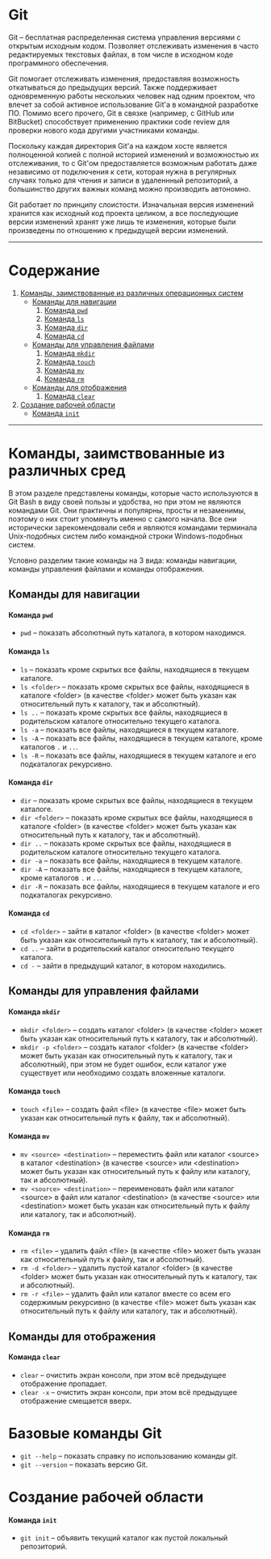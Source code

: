 # Git

Git – бесплатная распределенная система управления версиями с открытым исходным кодом. Позволяет отслеживать изменения в часто редактируемых текстовых файлах, в том числе в исходном коде программного обеспечения.  

Git помогает отслеживать изменения, предоставляя возможность откатываться до предыдущих версий. Также поддерживает одновременную работы нескольких человек над одним проектом, что влечет за собой активное использование Git'а в командной разработке ПО. Помимо всего прочего, Git в связке (например, с GitHub или BitBucket) способствует применению практики code review для проверки нового кода другими участниками команды.  

Поскольку каждая директория Git'а на каждом хосте является полноценной копией с полной историей изменений и возможностью их отслеживания, то с Git'ом предоставляется возможным работать даже независимо от подключения к сети, которая нужна в регулярных случаях только для чтения и записи в удаленнный репозиторий, а большинство других важных команд можно производить автономно.

Git работает по принципу слоистости. Изначальная версия изменений хранится как исходный код проекта целиком, а все последующие версии изменений хранят уже лишь те изменения, которые были произведены по отношению к предыдущей версии изменений.  

---

# Содержание

1. [Команды, заимствованные из различных операционных систем](#borrowed)
   * [Команды для навигации](#navigation)
      1. [Команда `pwd`](#pwd)
      2. [Команда `ls`](#ls)
      3. [Команда `dir`](#dir)
      4. [Команда `cd`](#cd)
   * [Команды для управления файлами](#filesmanagement)
      1. [Команда `mkdir`](#mkdir)
      2. [Команда `touch`](#touch)
      3. [Команда `mv`](#mv)
      4. [Команда `rm`](#rm)
   * [Команды для отображения](#view)
      1. [Команда `clear`](#clear)
2. [Создание рабочей области](#workingarea)
   * [Команда `init`](#init)

---

# <a name="borrowed"></a> Команды, заимствованные из различных сред

В этом разделе представлены команды, которые часто используются в Git Bash в виду своей пользы и удобства, но при этом не являются командами Git. Они практичны и популярны, просты и незаменимы, поэтому о них стоит упомянуть именно с самого начала. Все они исторически зарекомендовали себя и являются командами терминала Unix-подобных систем либо командной строки Windows-подобных систем.

Условно разделим такие команды на 3 вида: команды навигации, команды управления файлами и команды отображения.

## <a name="navigation"></a> Команды для навигации

#### <a name="pwd"></a> Команда `pwd`

- `pwd` – показать абсолютный путь каталога, в котором находимся.

#### <a name="ls"></a> Команда `ls`

- `ls` – показать кроме скрытых все файлы, находящиеся в текущем каталоге.
- `ls <folder>` – показать кроме скрытых все файлы, находящиеся в каталоге \<folder\> (в качестве \<folder\> может быть указан как относительный путь к каталогу, так и абсолютный).
- `ls ..` – показать кроме скрытых все файлы, находящиеся в родительском каталоге относительно текущего каталога.
- `ls -a` – показать все файлы, находящиеся в текущем каталоге.
- `ls -A` – показать все файлы, находящиеся в текущем каталоге, кроме каталогов `.` и `..`.
- `ls -R` – показать все файлы, находящиеся в текущем каталоге и его подкаталогах рекурсивно.

#### <a name="dir"></a> Команда `dir`

- `dir` – показать кроме скрытых все файлы, находящиеся в текущем каталоге.
- `dir <folder>` – показать кроме скрытых все файлы, находящиеся в каталоге \<folder\> (в качестве \<folder\> может быть указан как относительный путь к каталогу, так и абсолютный).
- `dir ..` – показать кроме скрытых все файлы, находящиеся в родительском каталоге относительно текущего каталога.
- `dir -a` – показать все файлы, находящиеся в текущем каталоге.
- `dir -A` – показать все файлы, находящиеся в текущем каталоге, кроме каталогов `.` и `..`.
- `dir -R` – показать все файлы, находящиеся в текущем каталоге и его подкаталогах рекурсивно.

#### <a name="cd"></a> Команда `cd`

- `cd <folder>` – зайти в каталог \<folder\> (в качестве \<folder\> может быть указан как относительный путь к каталогу, так и абсолютный).
- `cd ..` – зайти в родительский каталог относительно текущего каталога.
- `cd -` – зайти в предыдущий каталог, в котором находились.

## <a name="filesmanagement"></a> Команды для управления файлами

#### <a name="mkdir"></a> Команда `mkdir`

- `mkdir <folder>` – создать каталог \<folder\> (в качестве \<folder\> может быть указан как относительный путь к каталогу, так и абсолютный).
- `mkdir -p <folder>` – создать каталог \<folder\> (в качестве \<folder\> может быть указан как относительный путь к каталогу, так и абсолютный), при этом не будет ошибок, если каталог уже существует или необходимо создать вложенные каталоги.

#### <a name="touch"></a> Команда `touch`

- `touch <file>` – создать файл \<file\> (в качестве \<file\> может быть указан как относительный путь к файлу, так и абсолютный).

#### <a name="mv"></a> Команда `mv`

- `mv <source> <destination>` – переместить файл или каталог \<source\> в каталог \<destination\> (в качестве \<source\> или \<destination\> может быть указан как относительный путь к файлу или каталогу, так и абсолютный).
- `mv <source> <destination>` – переименовать файл или каталог \<source\> в файл или каталог \<destination\> (в качестве \<source\> или \<destination\> может быть указан как относительный путь к файлу или каталогу, так и абсолютный).

#### <a name="rm"></a> Команда `rm`

- `rm <file>` – удалить файл \<file\> (в качестве \<file\> может быть указан как относительный путь к файлу, так и абсолютный).
- `rm -d <folder>` – удалить пустой каталог \<folder\> (в качестве \<folder\> может быть указан как относительный путь к каталогу, так и абсолютный).
- `rm -r <file>` – удалить файл или каталог вместе со всем его содержимым рекурсивно (в качестве \<file\> может быть указан как относительный путь к файлу или каталогу, так и абсолютный).

## <a name="view"></a> Команды для отображения

#### <a name="clear"></a> Команда `clear`

- `clear` – очистить экран консоли, при этом всё предыдущее отображение пропадает.
- `clear -x` – очистить экран консоли, при этом всё предыдущее отображение смещается вверх.

# <a name="git"></a> Базовые команды Git

- `git --help` – показать справку по использованию команды *git*.
- `git --version` – показать версию Git.

# <a name="workingarea"></a> Создание рабочей области

#### <a name="init"></a> Команда `init`

- `git init` – объявить текущий каталог как пустой локальный репозиторий.